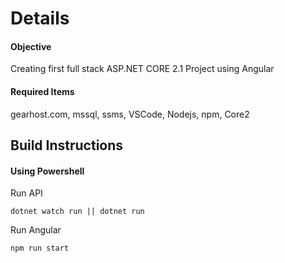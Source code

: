 # Details
#### Objective
Creating first full stack ASP.NET CORE 2.1 Project using Angular 
#### Required Items
gearhost.com, mssql, ssms, VSCode, Nodejs, npm, Core2
 
## Build Instructions

#### Using Powershell

Run API
```
dotnet watch run || dotnet run
```
Run Angular
```
npm run start
```


